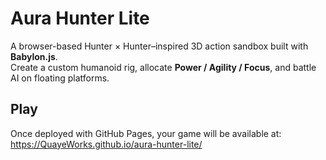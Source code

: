 # Aura Hunter Lite

A browser-based Hunter × Hunter–inspired 3D action sandbox built with **Babylon.js**.  
Create a custom humanoid rig, allocate **Power / Agility / Focus**, and battle AI on floating platforms.

## Play
Once deployed with GitHub Pages, your game will be available at:
https://QuayeWorks.github.io/aura-hunter-lite/
